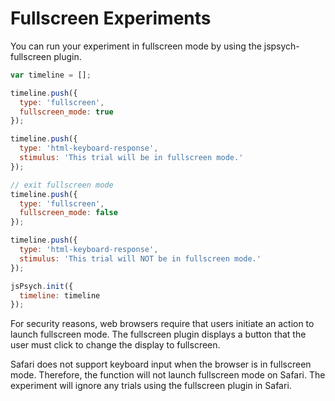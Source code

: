 # Fullscreen Experiments

You can run your experiment in fullscreen mode by using the jspsych-fullscreen plugin.

```javascript
var timeline = [];

timeline.push({
  type: 'fullscreen',
  fullscreen_mode: true
});

timeline.push({
  type: 'html-keyboard-response',
  stimulus: 'This trial will be in fullscreen mode.'
});

// exit fullscreen mode
timeline.push({
  type: 'fullscreen',
  fullscreen_mode: false
});

timeline.push({
  type: 'html-keyboard-response',
  stimulus: 'This trial will NOT be in fullscreen mode.'
});

jsPsych.init({
  timeline: timeline
});
```

For security reasons, web browsers require that users initiate an action to launch fullscreen mode. The fullscreen plugin displays a button that the user must click to change the display to fullscreen.

Safari does not support keyboard input when the browser is in fullscreen mode. Therefore, the function will not launch fullscreen mode on Safari. The experiment will ignore any trials using the fullscreen plugin in Safari.
